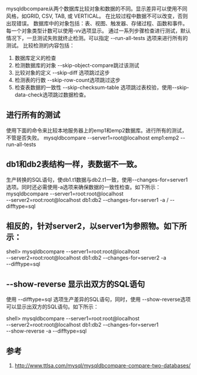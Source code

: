 

mysqldbcompare从两个数据库比较对象和数据的不同。显示差异可以使用不同风格，如GRID, CSV, TAB, 或 VERTICAL。
在比较过程中数据不可以改变，否则出现错误。
数据库中的对象包括：表、视图、触发器、存储过程、函数和事件。每一个对象类型计数可以使用-vv选项显示。
通过一系列步骤检查进行测试，默认情况下，一旦测试失败就终止检测。可以指定 --run-all-tests 选项来进行所有的测试。
比较检测的内容包括：

1. 数据库定义的检查
2. 检测数据库的对象 --skip-object-compare跳过该测试
3. 比较对象的定义 --skip-diff 选项跳过这步
4. 检测表的行数 --skip-row-count选项跳过这步
5. 检查表数据的一致性  --skip-checksum-table 选项跳过表校验，使用--skip-data-check选项跳过数据检查。

## 进行所有的测试
使用下面的命令来比较本地服务器上的emp1和emp2数据库。进行所有的测试，不管是否失败。
mysqldbcompare --server1=root@localhost emp1:emp2 --run-all-tests

## db1和db2表结构一样，表数据不一致。
生产转换的SQL语句，使db1.t1数据与db2.t1一致，使用--changes-for=server1 选项。同时还必需使用-a选项来确保数据的一致性检查。如下所示：
mysqldbcompare --server1=root:root@localhost \
    --server2=root:root@localhost db1:db2 --changes-for=server1 -a \/
    --difftype=sql

## 相反的，针对server2，以server1为参照物。如下所示：

shell> mysqldbcompare --server1=root:root@localhost \
    --server2=root:root@localhost db1:db2 --changes-for=server2 -a \
    --difftype=sql

## --show-reverse 显示出双方的SQL语句

使用 --difftype=sql 选项生产差异的SQL语句，同时，使用 --show-reverse选项可以显示出双方的SQL语句。如下所示：

shell> mysqldbcompare --server1=root:root@localhost \
          --server2=root:root@localhost db1:db2 --changes-for=server1 \
          --show-reverse -a --difftype=sql

## 参考

1. http://www.ttlsa.com/mysql/mysqldbcompare-compare-two-databases/